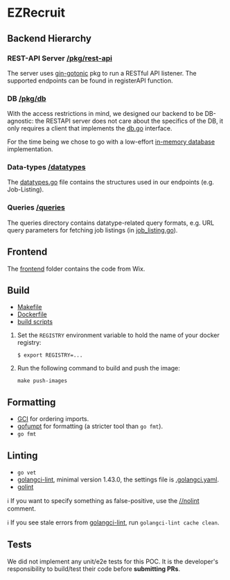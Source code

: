 [comment]:  # ( Copyright Contributors to the Open Cluster Management project )

# EZRecruit

## Backend Hierarchy

### REST-API Server [/pkg/rest-api](pkg/rest-api/server.go)
The server uses [gin-gotonic](github.com/gin-gonic) pkg to run a RESTful API listener. 
The supported endpoints can be found in registerAPI function.

### DB [/pkg/db](pkg/db/db.go)
With the access restrictions in mind, we designed our backend to be DB-agnostic: the RESTAPI server does not care 
about the specifics of the DB, it only requires a client that implements the [db.go](pkg/db/db.go) interface.

For the time being we chose to go with a low-effort [in-memory database](pkg/db/in-memory/in_memory_db.go) 
implementation.

### Data-types [/datatypes](datatypes/datatypes.go)
The [datatypes.go](datatypes/datatypes.go) file contains the structures used in our endpoints (e.g. Job-Listing).

### Queries [/queries](queries)
The queries directory contains datatype-related query formats, e.g. URL query parameters for fetching job listings 
(in [job_listing.go](queries/job_listing.go)).

## Frontend
The [frontend](frontend) folder contains the code from Wix.

## Build

* [Makefile](Makefile)
* [Dockerfile](build/Dockerfile)
* [build scripts](build/scripts)

1.  Set the `REGISTRY` environment variable to hold the name of your docker registry:
    ```
    $ export REGISTRY=...
    ```

1.  Run the following command to build and push the image:
    ```
    make push-images
    ```
    
## Formatting

* [GCI](https://github.com/daixiang0/gci) for ordering imports.
* [gofumpt](https://github.com/mvdan/gofumpt) for formatting (a stricter tool than `go fmt`).
* `go fmt`

## Linting

* `go vet`
* [golangci-lint](https://github.com/golangci/golangci-lint), minimal version 1.43.0, the settings file is [.golangci.yaml](https://github.com/open-cluster-management/hub-of-hubs-spec-sync/blob/main/.golangci.yaml).
* [golint](https://github.com/golang/lint)

ℹ️ If you want to specify something as false-positive, use the [//nolint](https://golangci-lint.run/usage/false-positives/) comment.

ℹ️ If you see stale errors from [golangci-lint](https://github.com/golangci/golangci-lint), run `golangci-lint cache clean`.

## Tests

We did not implement any unit/e2e tests for this POC. 
It is the developer's responsibility to build/test their code before **submitting PRs**.